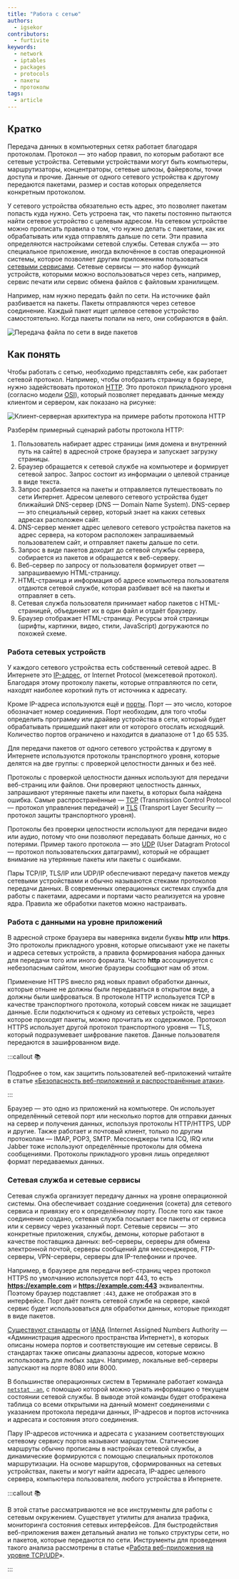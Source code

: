 ```yaml
---
title: "Работа с сетью"
authors:
  - igsekor
contributors:
  - furtivite
keywords:
  - network
  - iptables
  - packages
  - protocols
  - пакеты
  - протоколы
tags:
  - article
---
```


## Кратко

Передача данных в компьютерных сетях работает благодаря протоколам. Протокол — это набор правил, по которым работают все сетевые устройства. Сетевыми устройствами могут быть компьютеры, маршрутизаторы, концентраторы, сетевые шлюзы, файерволы, точки доступа и прочие. Данные от одного сетевого устройства к другому передаются пакетами, размер и состав которых определяется конкретным протоколом.

У сетевого устройства обязательно есть адрес, это позволяет пакетам попасть куда нужно. Сеть устроена так, что пакеты постоянно пытаются найти сетевое устройство с целевым адресом. На сетевом устройстве можно прописать правила о том, что нужно делать c пакетами, как их обрабатывать или куда отправлять дальше по сети. Эти правила определяются настройками сетевой службы. Сетевая служба — это специальное приложение, иногда включённое в состав операционной системы, которое позволяет другим приложениям пользоваться [сетевыми сервисами](https://ru.wikipedia.org/wiki/Сетевые_сервисы). Сетевые сервисы — это набор функций устройств, которыми можно воспользоваться через сеть, например, сервис печати или сервис обмена файлов с файловым хранилищем.

Например, нам нужно передать файл по сети. На источнике файл разбивается на пакеты. Пакеты отправляются через сетевое соединение. Каждый пакет ищет целевое сетевое устройство самостоятельно. Когда пакеты попали на него, они собираются в файл.

![Передача файла по сети в виде пакетов](images/1.png)

## Как понять

Чтобы работать с сетью, необходимо представлять себе, как работает сетевой протокол. Например, чтобы отобразить страницу в браузере, нужно задействовать протокол [HTTP](https://developer.mozilla.org/ru/docs/Web/HTTP). Это протокол прикладного уровня (согласно модели [OSI](https://ru.wikipedia.org/wiki/Сетевая_модель_OSI)), который позволяет передавать данные между клиентом и сервером, как показано на рисунке:

![Клиент-серверная архитектура на примере работы протокола HTTP](images/2.png)

Разберём примерный сценарий работы протокола HTTP:

1. Пользователь набирает адрес страницы (имя домена и внутренний путь на сайте) в адресной строке браузера и запускает загрузку страницы.
1. Браузер обращается к сетевой службе на компьютере и формирует сетевой запрос. Запрос состоит из информации о целевой странице в виде текста.
2. Запрос разбивается на пакеты и отправляется путешествовать по сети Интернет. Адресом целевого сетевого устройства будет ближайший DNS-сервер (DNS — Domain Name System). DNS-сервер — это специальный сервер, который знает на каких сетевых адресах расположен сайт.
3. DNS-сервер меняет адрес целевого сетевого устройства пакетов на адрес сервера, на котором расположен запрашиваемый пользователем сайт, и отправляет пакеты дальше по сети.
4. Запрос в виде пакетов доходит до сетевой службы сервера, собирается из пакетов и обращается к веб-серверу.
5. Веб-сервер по запросу от пользователя формирует ответ — запрашиваемую HTML-страницу.
6. HTML-страница и информация об адресе компьютера пользователя отдаются сетевой службе, которая разбивает всё на пакеты и отправляет в сеть.
7. Сетевая служба пользователя принимает набор пакетов с HTML-страницей, объединяет их в один файл и отдаёт браузеру.
8. Браузер отображает HTML-страницу. Ресурсы этой страницы (шрифты, картинки, видео, стили, JavaScript) догружаются по похожей схеме.

### Работа сетевых устройств

У каждого сетевого устройства есть собственный сетевой адрес. В Интернете это [IP-адрес](https://ru.wikipedia.org/wiki/IP-адрес), от Internet Protocol (межсетевой протокол). Благодаря этому протоколу пакеты, которые отправляются по сети, находят наиболее короткий путь от источника к адресату.

Кроме IP-адреса используются ещё и [порты](https://ru.wikipedia.org/wiki/Порт_(компьютерные_сети)). Порт — это число, которое обозначает номер соединения. Порт необходим, для того чтобы определить программу или драйвер устройства в сети, который будет обрабатывать пришедший пакет или от которого отослать исходящий. Количество портов ограничено и находится в диапазоне от 1 до 65 535.

Для передачи пакетов от одного сетевого устройства к другому в Интернете используются протоколы транспортного уровня, которые делятся на две группы: с проверкой целостности данных и без неё.

Протоколы с проверкой целостности данных используют для передачи веб-страниц или файлов. Они проверяют целостность данных, запрашивают утерянные пакеты или пакеты, в которых была найдена ошибка. Самые распространённые — [TCP](https://ru.wikipedia.org/wiki/Transmission_Control_Protocol) (Transmission Control Protocol — протокол управления передачей) и [TLS](https://ru.wikipedia.org/wiki/TLS) (Transport Layer Security — протокол защиты транспортного уровня).

Протоколы без проверки целостности используют для передачи видео или аудио, потому что они позволяют передавать больше данных, но с потерями. Пример такого протокола — это [UDP](https://ru.wikipedia.org/wiki/UDP) (User Datagram Protocol — протокол пользовательских датаграмм), который не обращает внимание на утерянные пакеты или пакеты с ошибками.

Пары TCP/IP, TLS/IP или UDP/IP обеспечивают передачу пакетов между сетевыми устройствами и обычно называются стеками протоколов передачи данных. В современных операционных системах служба для работы с пакетами, адресами и портами часто реализуется на уровне ядра. Правила же обработки пакетов можно настраивать.

### Работа с данными на уровне приложений

В адресной строке браузера вы наверняка видели буквы **http** или **https**. Это протоколы прикладного уровня, которые описывают уже не пакеты и адреса сетевых устройств, а правила формирования набора данных для передачи того или иного формата. Часто **http** ассоциируется с небезопасным сайтом, многие браузеры сообщают нам об этом.

Применение HTTPS внесло ряд новых правил обработки данных, которые отныне не должны были передаваться в открытом виде, а должны были шифроваться. В протоколе HTTP используется TCP  в качестве транспортного протокола, который совсем никак не защищает данные. Если подключиться к одному из сетевых устройств, через которое проходят пакеты, можно прочитать их содержимое. Протокол HTTPS использует другой протокол транспортного уровня — TLS, который подразумевает шифрование пакетов. Данные пользователя передаются в зашифрованном виде.

:::callout 📚

Подробнее о том, как защитить пользователей веб-приложений читайте в статье [«Безопасность веб-приложений и распространённые атаки»](/js/web-security).

:::

Браузер — это одно из приложений на компьютере. Он использует определённый сетевой порт или несколько портов для отправки данных на сервер и получения данных, используя протоколы HTTP/HTTPS, UDP и другие. Также работает и почтовый клиент, только по другим протоколам — IMAP, POP3, SMTP. Мессенджеры типа ICQ, IRQ или Jabber тоже используют определённые протоколы для обмена сообщениями. Протоколы прикладного уровня лишь определяют формат передаваемых данных.

### Сетевая служба и сетевые сервисы

Сетевая служба организует передачу данных на уровне операционной системы. Она обеспечивает создание соединения (сокета) для сетевого сервиса и привязку его к определённому порту. После того как такое соединение создано, сетевая служба посылает все пакеты от сервиса или к сервису через указанный порт. Сетевые сервисы — это конкретные приложения, службы, демоны, которые работают в качестве поставщика данных: веб-серверы, серверы для обмена электронной почтой, серверы сообщений для мессенджеров, FTP-серверы, VPN-серверы, серверы для IP-телефонии и прочее.

Например, в браузере для передачи веб-страниц через протокол HTTPS по умолчанию используется порт 443, то есть **https://example.com** и **https://example.com:443** эквивалентны. Поэтому браузер подставляет `:443`, даже не отображая это в интерфейсе. Порт даёт понять сетевой службе на сервере, какой сервис будет использоваться для обработки данных, которые приходят в виде пакетов.

[Существуют стандарты](https://www.iana.org/assignments/service-names-port-numbers/service-names-port-numbers.xhtml) от [IANA](https://ru.wikipedia.org/wiki/IANA) (Internet Assigned Numbers Authority — «Администрация адресного пространства Интернет»), в которых описаны номера портов и соответствующие им сетевые сервисы. В стандартах также описаны диапазоны адресов, которые можно использовать для любых задач. Например, локальные веб-серверы запускают на порте 8080 или 8000.

В большинстве операционных систем в Терминале работает команда [`netstat -an`](https://ru.wikipedia.org/wiki/Netstat), с помощью которой можно узнать информацию о текущем состоянии сетевой службы. В выводе этой команды будет отображена таблица со всеми открытыми на данный момент соединениями с указанием протокола передачи данных, IP-адресов и портов источника и адресата и состояния этого соединения.

Пару IP-адресов источника и адресата с указанием соответствующих сетевому сервису портов называют маршрутом. Статические маршруты обычно прописаны в настройках сетевой службы, а динамические формируются с помощью специальных протоколов маршрутизации. На основе маршрутов, сформированных на сетевых устройствах, пакеты и могут найти адресата, IP-адрес целевого сервера, компьютера пользователя, любого устройства в Интернете.

:::callout 📚

В этой статье рассматриваются не все инструменты для работы с сетевым окружением. Существует утилиты для анализа трафика, мониторинга состояния сетевых интерфейсов. Для быстродействия веб-приложения важен детальный анализ не только структуры сети, но и пакетов, которые передаются по сети. Инструменты для проведения такого анализа рассмотрены в статье «[Работа веб-приложения на уровне TCP/UDP](/tools/tcp-udp)».

:::
